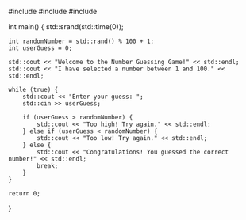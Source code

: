 #include <iostream>
#include <cstdlib>
#include <ctime>

int main() {
    std::srand(std::time(0));
    
    int randomNumber = std::rand() % 100 + 1;
    int userGuess = 0;
    
    std::cout << "Welcome to the Number Guessing Game!" << std::endl;
    std::cout << "I have selected a number between 1 and 100." << std::endl;

    while (true) {
        std::cout << "Enter your guess: ";
        std::cin >> userGuess;

        if (userGuess > randomNumber) {
            std::cout << "Too high! Try again." << std::endl;
        } else if (userGuess < randomNumber) {
            std::cout << "Too low! Try again." << std::endl;
        } else {
            std::cout << "Congratulations! You guessed the correct number!" << std::endl;
            break;
        }
    }

    return 0;
}
